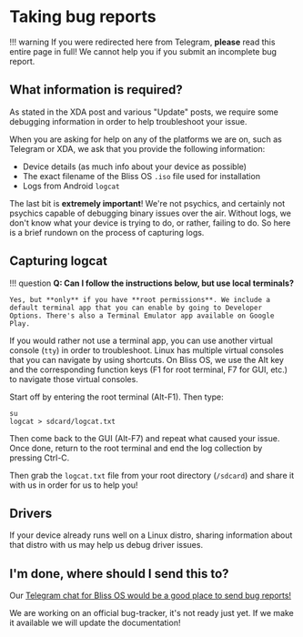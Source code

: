 # Taking bug reports

!!! warning
    If you were redirected here from Telegram, **please** read this entire page in full! We cannot help you if you submit an incomplete bug report.

## What information is required?

As stated in the XDA post and various "Update" posts, we require some debugging information in order to help troubleshoot your issue.

When you are asking for help on any of the platforms we are on, such as Telegram or XDA, we ask that you provide the following information:
 - Device details (as much info about your device as possible)
 - The exact filename of the Bliss OS `.iso` file used for installation
 - Logs from Android `logcat`

The last bit is **extremely important**! We're not psychics, and certainly not psychics capable of debugging binary issues over the air. Without logs, we don't know what your device is trying to do, or rather, failing to do. So here is a brief rundown on the process of capturing logs.

## Capturing logcat

!!! question
    **Q: Can I follow the instructions below, but use local terminals?**

    Yes, but **only** if you have **root permissions**. We include a default terminal app that you can enable by going to Developer Options. There's also a Terminal Emulator app available on Google Play.

If you would rather not use a terminal app, you can use another virtual console (`tty`) in order to troubleshoot. Linux has multiple virtual consoles that you can navigate by using shortcuts. On Bliss OS, we use the Alt key and the corresponding function keys (F1 for root terminal, F7 for GUI, etc.) to navigate those virtual consoles.

Start off by entering the root terminal (Alt-F1). Then type:

    su
    logcat > sdcard/logcat.txt

Then come back to the GUI (Alt-F7) and repeat what caused your issue. Once done, return to the root terminal and end the log collection by pressing Ctrl-C.

Then grab the `logcat.txt` file from your root directory (`/sdcard`) and share it with us in order for us to help you!

## Drivers

If your device already runs well on a Linux distro, sharing information about that distro with us may help us debug driver issues.

## I'm done, where should I send this to?

Our [Telegram chat for Bliss OS would be a good place to send bug reports!](https://t.me/blissx86)

We are working on an official bug-tracker, it's not ready just yet. If we make it available we will update the documentation!